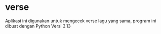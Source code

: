 # verse
Aplikasi ini digunakan untuk mengecek verse lagu yang sama, program ini dibuat dengan Python Versi 3.13
